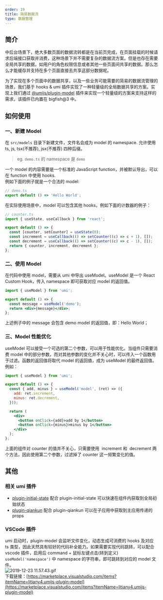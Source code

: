 ```yaml
---
order: 19
title: 简易数据流
type: 数据管理
---
```


## 简介

中后台场景下，绝大多数页面的数据流转都是在当前页完成，在页面挂载的时候请求后端接口获取并消费，这种场景下并不需要复杂的数据流方案。但是也存在需要全局共享的数据，如用户的角色权限信息或者其他一些页面间共享的数据。那么怎么才能缓存并支持在多个页面直接去共享这部分数据呢。

为了实现在多个页面中的数据共享，以及一些业务可能需要的简易的数据流管理的场景，我们基于 hooks & umi 插件实现了一种轻量级的全局数据共享的方案。实现上我们通过 [@umijs/plugin-model](https://umijs.org/zh-CN/plugins/plugin-model) 插件来实现一个轻量级的方案来支持这样的需求，该插件已内置在 bigfish@3 中。

## 如何使用

### 一、新建 Model

在 `src/models` 目录下新建文件，文件名会成为 model 的 namespace. 允许使用 ts, js, tsx(不推荐), jsx(不推荐) 四种后缀。

> eg. `demo.ts` 的 namespace 是 `demo`

一个 model 的内容需要是一个标准的 JavaScript function，并被默认导出，可以在 function 中使用 hooks.<br />例如下面的例子就是一个合法的 model:

```javascript
// demo.ts
export default () => 'Hello World';
```

在实际使用场景中，model 可以包含其他 hooks，例如下面的计数器的例子：

```javascript
// counter.ts
import { useState, useCallback } from 'react';

export default () => {
  const [counter, setCounter] = useState(0);
  const increment = useCallback(() => setCounter((c) => c + 1), []);
  const decrement = useCallback(() => setCounter((c) => c - 1), []);
  return { counter, increment, decrement };
};
```

### 二、使用 Model

在代码中使用 model，需要从 umi 中导出 useModel。useModel 是一个 React Custom Hook，传入 namespace 即可获取对应 model 的返回值。

```jsx
import { useModel } from 'umi';

export default () => {
  const message = useModel('demo');
  return <div>{message}</div>;
};
```

上述例子中的 message 会包含 demo model 的返回值，即：Hello World；

### 三、Model 性能优化

useModel 可以接受一个可选的第二个参数，可以用于性能优化。当组件只需要消费 model 中的部分参数，而对其他参数的变化并不关心时，可以传入一个函数用于过滤。函数的返回值将取代 model 的返回值，成为 useModel 的最终返回值。例如：

```jsx
import { useModel } from 'umi';

export default () => {
  const { add, minus } = useModel('model', (ret) => ({
    add: ret.increment,
    minus: ret.decrement,
  }));

  return (
    <div>
      <button onClick={add}>add by 1</button>
      <button onClick={minus}>minus by 1</button>
    </div>
  );
};
```

上面的组件对 counter 的值并不关心，只需要使用  increment 和  decrement 两个方法，因此使用第二个参数，过滤掉了 counter 这一频繁变化的值。

## 其他

### 相关 umi 插件

- [plugin-initial-state](./initial-state-cn) 配合 plugin-initial-state 可以快速在组件内获取到全局初始状态
- [plugin-qiankun](https://github.com/umijs/plugins/tree/master/packages/plugin-qiankun) 配合 plugin-qiankun 可以在子应用中获取到主应用传递的 props

### VSCode 插件

umi 启动时，plugin-model 会监听文件变化，动态生成可消费的 hooks 及对应 ts 类型，因此天然具有较好的代码补全能力。如果需要实现代码跳转，可以配合 vscode 插件，启用后 command + 鼠标左键点击(转到定义) `useModel('namespace')` 中 namespace 的字符串，即可跳转到对应的 model 文件。<br />![2019-12-23 11.57.43.gif](https://gw.alipayobjects.com/zos/antfincdn/WcVbbF6KG2/1577073518336-afe6f03d-f817-491a-848a-5feeb4ecd72b.gif)<br />下载链接：[https://marketplace.visualstudio.com/items?itemName=litiany4.umijs-plugin-model](https://marketplace.visualstudio.com/items?itemName=litiany4.umijs-plugin-model)
